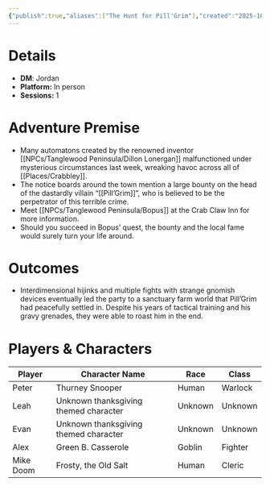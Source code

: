 ```yaml
---
{"publish":true,"aliases":["The Hunt for Pill'Grim"],"created":"2025-10-16T09:27:58.000-04:00","modified":"2025-10-16T14:46:07.415-04:00","published":"2025-10-16T14:46:07.415-04:00","cssclasses":"","DM":"Jordan","Players":["Peter","Leah","Evan","Alex","Mike Doom"],"Platform":"In person","Sessions":1,"Start Date":"2023-11-25"}
---
```


# Details
- **DM**: Jordan
- **Platform:** In person
- **Sessions:** 1

# Adventure Premise
- Many automatons created by the renowned inventor [[NPCs/Tanglewood Peninsula/Dillon Lonergan]] malfunctioned under mysterious circumstances last week, wreaking havoc across all of [[Places/Crabbley]].
- The notice boards around the town mention a large bounty on the head of the dastardly villain “[[Pill’Grim]]”, who is believed to be the perpetrator of this terrible crime.
- Meet [[NPCs/Tanglewood Peninsula/Bopus]] at the Crab Claw Inn for more information.
- Should you succeed in Bopus’ quest, the bounty and the local fame would surely turn your life around.

# Outcomes
- Interdimensional hijinks and multiple fights with strange gnomish devices eventually led the party to a sanctuary farm world that Pill’Grim had peacefully settled in. Despite his years of tactical training and his gravy grenades, they were able to roast him in the end.

# Players & Characters
| Player              | Character Name                        | Race    | Class   |
| ------------------- | ------------------------------------- | ------- | ------- |
| Peter | Thurney Snooper                       | Human   | Warlock |
| Leah | Unknown thanksgiving themed character | Unknown | Unknown |
| Evan | Unknown thanksgiving themed character | Unknown | Unknown |
| Alex | Green B. Casserole                    | Goblin  | Fighter |
| Mike Doom | Frosty, the Old Salt                  | Human   | Cleric  |
